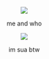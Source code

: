 <p align="center"> <img src=https://komarev.com/ghpvc/?username=wavetoivy&color=8d8f91&style=flat-square&label=💿>
<p align="center"> 
  me and who
 
 <p align="center"> 
<img src="https://i.pinimg.com/736x/e6/6b/2c/e66b2c3374c01a8e6df202042634fa99.jpg" <p/>
<p align="center"> im sua btw

 

